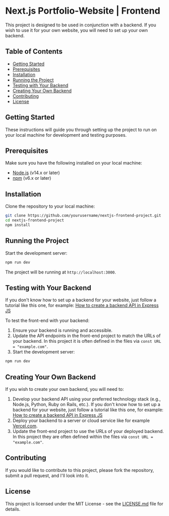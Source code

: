 # Next.js Portfolio-Website | Frontend

This project is designed to be used in conjunction with a backend. If you wish to use it for your own website, you will need to set up your own backend.

## Table of Contents

- [Getting Started](#getting-started)
- [Prerequisites](#prerequisites)
- [Installation](#installation)
- [Running the Project](#running-the-project)
- [Testing with Your Backend](#testing-with-your-backend)
- [Creating Your Own Backend](#creating-your-own-backend)
- [Contributing](#contributing)
- [License](#license)

## Getting Started

These instructions will guide you through setting up the project to run on your local machine for development and testing purposes.

## Prerequisites

Make sure you have the following installed on your local machine:

- [Node.js](https://nodejs.org/) (v14.x or later)
- [npm](https://www.npmjs.com/) (v6.x or later)

## Installation

Clone the repository to your local machine:

```bash
git clone https://github.com/yourusername/nextjs-frontend-project.git
cd nextjs-frontend-project
npm install
```

## Running the Project

Start the development server:

```bash
npm run dev
```
The project will be running at `http://localhost:3000`.

## Testing with Your Backend

If you don't know how to set up a backend for your website, just follow a tutorial like this one, for example: [How to create a backend API in Express JS](https://dev.to/bilal1718/how-to-create-a-backend-api-in-express-js-e0k)

To test the front-end with your backend:

1. Ensure your backend is running and accessible. 
2. Update the API endpoints in the front-end project to match the URLs of your backend. In this project it is often defined in the files via `const URL = "example.com"`.
3. Start the development server:

```bash
npm run dev
```

## Creating Your Own Backend

If you wish to create your own backend, you will need to:

1. Develop your backend API using your preferred technology stack (e.g., Node.js, Python, Ruby on Rails, etc.). If you don't know how to set up a backend for your website, just follow a tutorial like this one, for example: [How to create a backend API in Express JS](https://dev.to/bilal1718/how-to-create-a-backend-api-in-express-js-e0k)
3. Deploy your backend to a server or cloud service like for example [Vercel.com](https://vercel.com/).
4. Update the front-end project to use the URLs of your deployed backend. In this project they are often defined within the files via `const URL = "example.com"`.

## Contributing

If you would like to contribute to this project, please fork the repository, submit a pull request, and I'll look into it.

## License

This project is licensed under the MIT License - see the [LICENSE.md](LICENSE.md) file for details.
